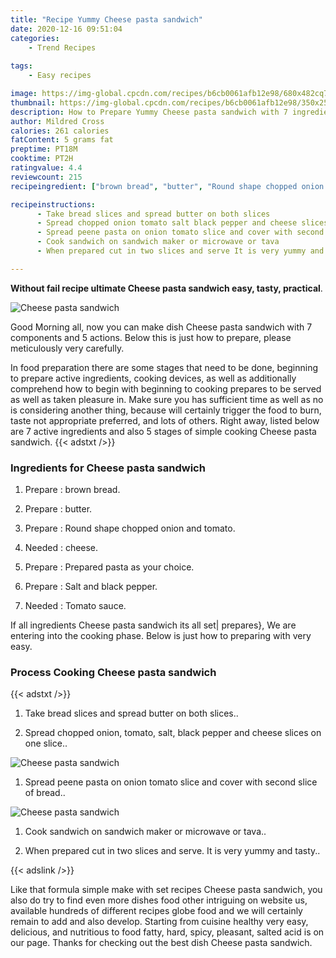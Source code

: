 ```yaml
---
title: "Recipe Yummy Cheese pasta sandwich"
date: 2020-12-16 09:51:04
categories:
    - Trend Recipes
    
tags:
    - Easy recipes

image: https://img-global.cpcdn.com/recipes/b6cb0061afb12e98/680x482cq70/cheese-pasta-sandwich-recipe-main-photo.jpg
thumbnail: https://img-global.cpcdn.com/recipes/b6cb0061afb12e98/350x250cq70/cheese-pasta-sandwich-recipe-main-photo.jpg
description: How to Prepare Yummy Cheese pasta sandwich with 7 ingredients and 5 stages of easy cooking.
author: Mildred Cross
calories: 261 calories
fatContent: 5 grams fat
preptime: PT18M
cooktime: PT2H
ratingvalue: 4.4
reviewcount: 215
recipeingredient: ["brown bread", "butter", "Round shape chopped onion and tomato", "cheese", "Prepared pasta as your choice", "Salt and black pepper", "Tomato sauce"]

recipeinstructions: 
      - Take bread slices and spread butter on both slices 
      - Spread chopped onion tomato salt black pepper and cheese slices on one slice 
      - Spread peene pasta on onion tomato slice and cover with second slice of bread 
      - Cook sandwich on sandwich maker or microwave or tava 
      - When prepared cut in two slices and serve It is very yummy and tasty

---
```




**Without fail recipe ultimate Cheese pasta sandwich easy, tasty, practical**. 


![Cheese pasta sandwich](https://img-global.cpcdn.com/recipes/b6cb0061afb12e98/680x482cq70/cheese-pasta-sandwich-recipe-main-photo.jpg "Cheese pasta sandwich")




Good Morning all, now you can make dish Cheese pasta sandwich with 7 components and 5 actions. Below this is just how to prepare, please meticulously very carefully.

In food preparation there are some stages that need to be done, beginning to prepare active ingredients, cooking devices, as well as additionally comprehend how to begin with beginning to cooking prepares to be served as well as taken pleasure in. Make sure you has sufficient time as well as no is considering another thing, because will certainly trigger the food to burn, taste not appropriate preferred, and lots of others. Right away, listed below are 7 active ingredients and also 5 stages of simple cooking Cheese pasta sandwich.
{{< adstxt />}}

### Ingredients for Cheese pasta sandwich


1. Prepare  : brown bread.

1. Prepare  : butter.

1. Prepare  : Round shape chopped onion and tomato.

1. Needed  : cheese.

1. Prepare  : Prepared pasta as your choice.

1. Prepare  : Salt and black pepper.

1. Needed  : Tomato sauce.



If all ingredients Cheese pasta sandwich its all set| prepares}, We are entering into the cooking phase. Below is just how to preparing with very easy.

### Process Cooking Cheese pasta sandwich

{{< adstxt />}}


1. Take bread slices and spread butter on both slices..



1. Spread chopped onion, tomato, salt, black pepper and cheese slices on one slice..



![Cheese pasta sandwich](https://img-global.cpcdn.com/steps/393fab9d27d6d80b/160x128cq70/cheese-pasta-sandwich-recipe-step-2-photo.jpg" "Cheese pasta sandwich")



1. Spread peene pasta on onion tomato slice and cover with second slice of bread..



![Cheese pasta sandwich](https://img-global.cpcdn.com/steps/5a0de3703716c1fd/160x128cq70/cheese-pasta-sandwich-recipe-step-3-photo.jpg" "Cheese pasta sandwich")



1. Cook sandwich on sandwich maker or microwave or tava..



1. When prepared cut in two slices and serve. It is very yummy and tasty..





{{< adslink />}}

Like that formula simple make with set recipes Cheese pasta sandwich, you also do try to find even more dishes food other intriguing on website us, available hundreds of different recipes globe food and we will certainly remain to add and also develop. Starting from cuisine healthy very easy, delicious, and nutritious to food fatty, hard, spicy, pleasant, salted acid is on our page. Thanks for checking out the best dish Cheese pasta sandwich.
